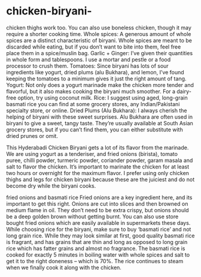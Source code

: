# chicken-biryani-
chicken thighs work too. You can also use boneless chicken, though it may require a shorter cooking time.
Whole spices: A generous amount of whole spices are a distinct characteristic of biryani. Whole spices are meant to be discarded while eating, but if you don’t want to bite into them, feel free place them in a spice/muslin bag.
Garlic + Ginger: I’ve given their quantities in whole form and tablespoons. I use a mortar and pestle or a food processor to crush them.
Tomatoes: Since biryani has lots of sour ingredients like yogurt, dried plums (alu Bukhara), and lemon, I’ve found keeping the tomatoes to a minimum gives it just the right amount of tang.
Yogurt: Not only does a yogurt marinade make the chicken more tender and flavorful, but it also makes cooking the biryani much smoother. For a dairy-free option, try using coconut milk.
Rice: I suggest using aged, long-grain basmati rice you can find at some grocery stores, any Indian/Pakistani specialty store, or online.
Dried Plums (Alu Bukhara): I always cherish the helping of biryani with these sweet surprises. Alu Bukhara are often used in biryani to give a sweet, tangy taste. They’re usually available at South Asian grocery stores, but if you can’t find them, you can either substitute with dried prunes or omit.


This Hyderabadi Chicken Biryani gets a lot of its flavor from the marinade. We are using yogurt as a tenderiser, and fried onions (birista), tomato puree, chilli powder, turmeric powder, coriander powder, garam masala and salt to flavor the chicken. It’s important to marinate the chicken for at least two hours or overnight for the maximum flavor. I prefer using only chicken thighs and legs for chicken biryani because these are the juiciest and do not become dry while the biryani cooks.

fried onions and basmati rice
Fried onions are a key ingredient here, and its important to get this right. Onions are cut into slices and then browned on medium flame in oil. They don’t need to be extra crispy, but onions should be a deep golden brown without getting burnt. You can also use store bought fried onions which are easily available in supermarkets these days. While choosing rice for the biryani, make sure to buy ‘basmati rice’ and not long grain rice. While they may look similar at first, good quality basmati rice is fragrant, and has grains that are thin and long as opposed to long grain rice which has fatter grains and almost no fragrance. The basmati rice is cooked for exactly 5 minutes in boiling water with whole spices and salt to get it to the right doneness – which is 70%. The rice continues to steam when we finally cook it along with the chicken.
